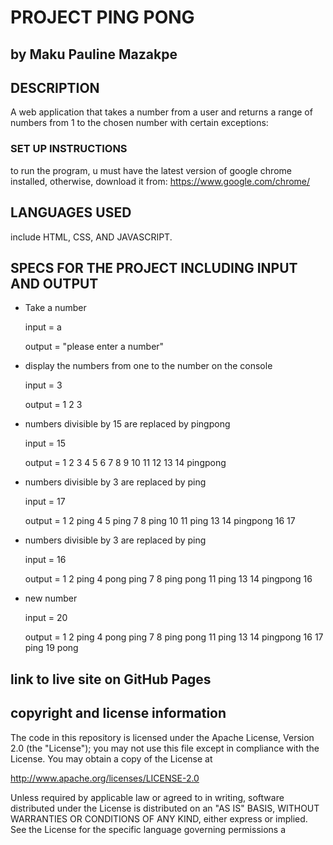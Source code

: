 # PROJECT PING PONG

## by Maku Pauline Mazakpe

## DESCRIPTION

A web application that takes a number from a user and returns a range of numbers from 1 to the chosen number with certain exceptions:

### SET UP INSTRUCTIONS

to run the program, u must have the latest version of google chrome installed, otherwise, download it from: https://www.google.com/chrome/

## LANGUAGES USED

include HTML, CSS, AND  JAVASCRIPT.

## SPECS FOR THE PROJECT INCLUDING INPUT AND OUTPUT

- Take a number

  input = a

  output = "please enter a number"

- display the numbers from one to the number on the console

  input = 3

  output = 1 2 3

- numbers divisible by 15 are replaced by pingpong

  input = 15

  output = 1 2 3 4 5 6 7 8 9 10 11 12 13 14 pingpong

- numbers divisible by 3 are replaced by ping

  input = 17

  output = 1 2 ping 4 5 ping 7 8 ping 10 11 ping 13 14 pingpong 16 17

- numbers divisible by 3 are replaced by ping

  input = 16

  output = 1 2 ping 4 pong ping 7 8 ping pong 11 ping 13 14 pingpong 16

- new number

  input = 20
  
  output = 1 2 ping 4 pong ping 7 8 ping pong 11 ping 13 14 pingpong 16 17 ping 19 pong

## link to live site on GitHub Pages

## copyright and license information

The code in this repository is licensed under the Apache License, Version 2.0 (the "License");
you may not use this file except in compliance with the License.
You may obtain a copy of the License at

   http://www.apache.org/licenses/LICENSE-2.0

Unless required by applicable law or agreed to in writing, software
distributed under the License is distributed on an "AS IS" BASIS,
WITHOUT WARRANTIES OR CONDITIONS OF ANY KIND, either express or implied.
See the License for the specific language governing permissions a
